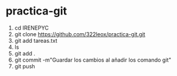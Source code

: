 # practica-git
 1. cd IRENEPYC
 2. git clone https://github.com/322leox/practica-git.git
 3. git add tareas.txt
 4. ls
 5. git add .
 6. git commit -m"Guardar los cambios al añadir los comando git"
 7. git push
